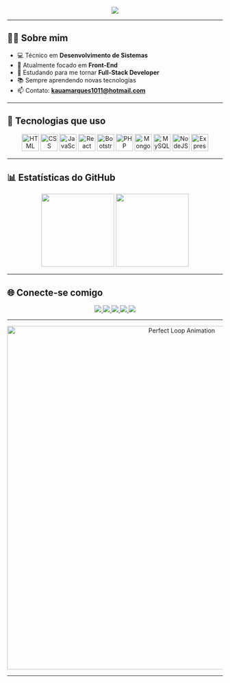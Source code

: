 <!-- Título animado -->
<p align="center">
  <a href="https://git.io/typing-svg">
    <img src="https://readme-typing-svg.demolab.com?font=Fira+Code&weight=500&pause=600&color=811632&center=true&vCenter=true&width=500&lines=Seja+bem-vindo!+👋;Eu+me+chamo+Kauã+Marques!;Desenvolvedor+Front-End+🚀;Apaixonado+por+tecnologia+e+inovação.">
  </a>
</p>

---

## 👨‍💻 **Sobre mim**

- 💻 Técnico em **Desenvolvimento de Sistemas**  
- 🎯 Atualmente focado em **Front-End**  
- 🌱 Estudando para me tornar **Full-Stack Developer**  
- 📚 Sempre aprendendo novas tecnologias  
- 📫 Contato: **kauamarques1011@hotmail.com**

---

## 🚀 **Tecnologias que uso**

<p align="center">
  <img alt="HTML" height="40" src="https://img.shields.io/badge/HTML5-E34F26?style=for-the-badge&logo=html5&logoColor=white">
  <img alt="CSS" height="40" src="https://img.shields.io/badge/CSS3-1572B6?style=for-the-badge&logo=css3&logoColor=white">
  <img alt="JavaScript" height="40" src="https://img.shields.io/badge/JavaScript-F7DF1E?style=for-the-badge&logo=javascript&logoColor=black">
  <img alt="React Native" height="40" src="https://img.shields.io/badge/React_Native-20232A?style=for-the-badge&logo=react&logoColor=61DAFB">
  <img alt="Bootstrap" height="40" src="https://img.shields.io/badge/Bootstrap-563D7C?style=for-the-badge&logo=bootstrap&logoColor=white">
  <img alt="PHP" height="40" src="https://img.shields.io/badge/PHP-777BB4?style=for-the-badge&logo=php&logoColor=white">
  <img alt="MongoDB" height="40" src="https://img.shields.io/badge/MongoDB-4EA94B?style=for-the-badge&logo=mongodb&logoColor=white">
  <img alt="MySQL" height="40" src="https://img.shields.io/badge/MySQL-005C84?style=for-the-badge&logo=mysql&logoColor=white">
  <img alt="NodeJS" height="40" src="https://img.shields.io/badge/Node.js-43853D?style=for-the-badge&logo=node.js&logoColor=white">
  <img alt="Express" height="40" src="https://img.shields.io/badge/Express.js-404D59?style=for-the-badge">
</p>

---

## 📊 **Estatísticas do GitHub**

<p align="center">
  <img height="170em" src="https://github-readme-stats.vercel.app/api?username=Kamark14&show_icons=true&theme=dark&title_color=811632&icon_color=811632&hide_border=true&bg_color=0D1117"/>
  <img height="170em" src="https://github-readme-stats.vercel.app/api/top-langs/?username=Kamark14&layout=compact&theme=dark&title_color=811632&hide_border=true&bg_color=0D1117"/>
</p>

---

## 🌐 **Conecte-se comigo**

<p align="center">
  <a href="https://www.youtube.com/@kamark14" target="_blank">
    <img src="https://img.shields.io/badge/YouTube-FF0000?style=for-the-badge&logo=youtube&logoColor=white"/>
  </a>
  <a href="https://instagram.com/kaua_dev14" target="_blank">
    <img src="https://img.shields.io/badge/Instagram-E4405F?style=for-the-badge&logo=instagram&logoColor=white"/>
  </a>
  <a href="https://discord.gg/vUq6FbzY" target="_blank">
    <img src="https://img.shields.io/badge/Discord-7289DA?style=for-the-badge&logo=discord&logoColor=white"/>
  </a>
  <a href="https://www.linkedin.com/in/kau%C3%A3-marques-5b2632355" target="_blank">
    <img src="https://img.shields.io/badge/LinkedIn-0077B5?style=for-the-badge&logo=linkedin&logoColor=white"/>
  </a>
  <a href="https://wa.me/5511920191378" target="_blank">
    <img src="https://img.shields.io/badge/WhatsApp-25D366?style=for-the-badge&logo=whatsapp&logoColor=white"/>
  </a>
</p>

---

<p align="center">
  <img src="https://github.com/Anmol-Baranwal/Cool-GIFs-For-GitHub/assets/74038190/0c7eb6ed-663b-4ce4-bfbd-18239a38ba1b" width="800" alt="Perfect Loop Animation">
</p>

---